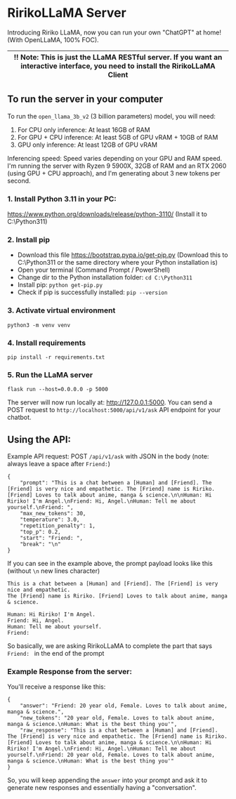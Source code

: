 # RirikoLLaMA Server
Introducing Ririko LLaMA, now you can run your own "ChatGPT" at home! (With OpenLLaMA, 100% FOC).

| !! Note: This is just the LLaMA RESTful server. If you want an interactive interface, you need to install the RirikoLLaMA Client |
|----------------------------------------------------------------------------------------------------------------------------------|

## To run the server in your computer
To run the `open_llama_3b_v2` (3 billion parameters) model, you will need:
1) For CPU only inference: At least 16GB of RAM
2) For GPU + CPU inference: At least 5GB of GPU vRAM + 10GB of RAM
3) GPU only inference: At least 12GB of GPU vRAM

Inferencing speed: Speed varies depending on your GPU and RAM speed. I'm running the server with
Ryzen 9 5900X, 32GB of RAM and an RTX 2060 (using GPU + CPU approach), and I'm generating about 
3 new tokens per second.

### 1. Install Python 3.11 in your PC:
https://www.python.org/downloads/release/python-3110/ (Install it to C:\Python311)

### 2. Install pip
- Download this file https://bootstrap.pypa.io/get-pip.py (Download this to C:\Python311 or the 
same directory where your Python installation is)
- Open your terminal (Command Prompt / PowerShell)
- Change dir to the Python installation folder: `cd C:\Python311`
- Install pip: `python get-pip.py`
- Check if pip is successfully installed: `pip --version`

### 3. Activate virtual environment
```python3 -m venv venv```

### 4. Install requirements
```pip install -r requirements.txt```

### 5. Run the LLaMA server
```flask run --host=0.0.0.0 -p 5000```

The server will now run locally at:  http://127.0.0.1:5000.
You can send a POST request to `http://localhost:5000/api/v1/ask` API endpoint for your chatbot.

## Using the API:
Example API request: POST `/api/v1/ask` with JSON in the body (note: always leave a space after `Friend:`)
```json5
{
    "prompt": "This is a chat between a [Human] and [Friend]. The [Friend] is very nice and empathetic. The [Friend] name is Ririko. [Friend] Loves to talk about anime, manga & science.\n\nHuman: Hi Ririko! I'm Angel.\nFriend: Hi, Angel.\nHuman: Tell me about yourself.\nFriend: ",
    "max_new_tokens": 30,
    "temperature": 3.0,
    "repetition_penalty": 1,
    "top_p": 0.2,
    "start": "Friend: ",
    "break": "\n"
}
```

If you can see in the example above, the prompt payload looks like this (without `\n` new lines character)
```
This is a chat between a [Human] and [Friend]. The [Friend] is very nice and empathetic. 
The [Friend] name is Ririko. [Friend] Loves to talk about anime, manga & science.

Human: Hi Ririko! I'm Angel.
Friend: Hi, Angel.
Human: Tell me about yourself.
Friend: 
```

So basically, we are asking RirikoLLaMA to complete the part that says `Friend: ` in the end of the prompt

### Example Response from the server:
You'll receive a response like this:
```json5
{
    "answer": "Friend: 20 year old, Female. Loves to talk about anime, manga & science.",
    "new_tokens": "20 year old, Female. Loves to talk about anime, manga & science.\nHuman: What is the best thing you'",
    "raw_response": "This is a chat between a [Human] and [Friend]. The [Friend] is very nice and empathetic. The [Friend] name is Ririko. [Friend] Loves to talk about anime, manga & science.\n\nHuman: Hi Ririko! I'm Angel.\nFriend: Hi, Angel.\nHuman: Tell me about yourself.\nFriend: 20 year old, Female. Loves to talk about anime, manga & science.\nHuman: What is the best thing you'"
}
```
So, you will keep appending the `answer` into your prompt and ask it to generate new responses
and essentially having a "conversation".
